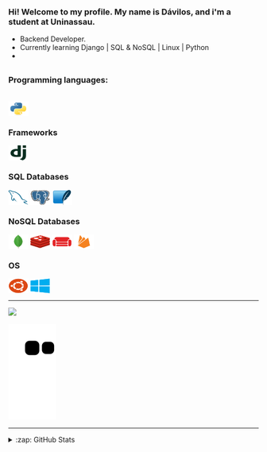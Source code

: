 ### Hi! Welcome to my profile. My name is Dávilos, and i'm a student at Uninassau.

- Backend Developer.
- Currently learning Django | SQL & NoSQL | Linux | Python
- 

##
 
### Programming languages:
<div style="display: inline_block"><br>
  <img align="center" alt="Davilos-Python" height="30" width="40" src="https://raw.githubusercontent.com/devicons/devicon/master/icons/python/python-original.svg">
</div>

### Frameworks
<div style="display: inline_block">
  <img align="center" alt="Davilos-Django" height="30" width="40" src="https://raw.githubusercontent.com/devicons/devicon/master/icons/django/django-plain.svg">
</div>

### SQL Databases
<div style="display: inline_block">
  <img align="center" alt="MySQL" height="30" width="40" src="https://raw.githubusercontent.com/devicons/devicon/master/icons/mysql/mysql-original.svg">
  <img align="center" alt="PostgreSQL" height="30" width="40" src="https://raw.githubusercontent.com/devicons/devicon/master/icons/postgresql/postgresql-original.svg">
  <img align="center" alt="SQLite" height="30" width="40" src="https://raw.githubusercontent.com/devicons/devicon/master/icons/sqlite/sqlite-original.svg">
</div>

### NoSQL Databases
<div style="display: inline_block">
  <img align="center" alt="MongoDB" height="30" width="40" src="https://raw.githubusercontent.com/devicons/devicon/master/icons/mongodb/mongodb-original.svg">
  <img align="center" alt="Redis" height="30" width="40" src="https://raw.githubusercontent.com/devicons/devicon/master/icons/redis/redis-original.svg">
  <img align="center" alt="CouchDB" height="30" width="40" src="https://raw.githubusercontent.com/devicons/devicon/master/icons/couchdb/couchdb-original.svg">
  <img align="center" alt="Firebase" height="30" width="40" src="https://raw.githubusercontent.com/devicons/devicon/master/icons/firebase/firebase-plain.svg">
</div>


### OS
<div style="display: inline_block">
  <img align="center" alt="Linux" height="30" width="40" src="https://raw.githubusercontent.com/devicons/devicon/master/icons/ubuntu/ubuntu-plain.svg">
  <img align="center" alt="Windows" height="30" width="40" src="https://raw.githubusercontent.com/devicons/devicon/master/icons/windows8/windows8-original.svg">
</div>
  
---
 
<div> 
  <a href = "https://www.linkedin.com/in/davilos-tavares-51a4a721a/"><img src = "https://img.shields.io/badge/LinkedIn-0077B5?style=for-the-badge&logo=linkedin&logoColor=white"></a>
</div>

  ![Snake animation](https://github.com/davilos/davilos/blob/output/github-contribution-grid-snake.svg)

---

<details>
  <summary>:zap: GitHub Stats</summary>

  <img align="left" alt="davilos' Github Stats " src="https://github-readme-stats-black-eta-54.vercel.app/api?username=davilos&show_icons=true&theme=dark&include_all_commits=true&count_private=true"/>

</details>
